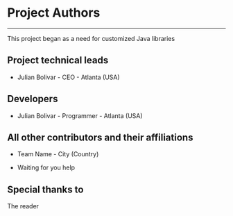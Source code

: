 
# Project Authors

---

This project began as a need for customized Java libraries

## Project technical leads

* Julian Bolivar - CEO - Atlanta (USA)

## Developers

* Julian Bolivar - Programmer - Atlanta (USA)

## All other contributors and their affiliations

* Team Name - City (Country)

* Waiting for you help

## Special thanks to

The reader
